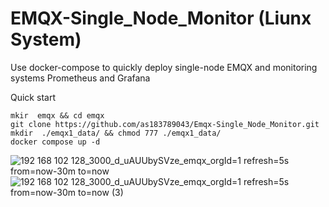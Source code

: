 # EMQX-Single_Node_Monitor (Liunx System)

Use docker-compose to quickly deploy single-node EMQX and monitoring systems Prometheus and Grafana

Quick start
```
mkir  emqx && cd emqx
git clone https://github.com/as183789043/Emqx-Single_Node_Monitor.git
mkdir  ./emqx1_data/ && chmod 777 ./emqx1_data/
docker compose up -d
```


![192 168 102 128_3000_d_uAUUbySVze_emqx_orgId=1 refresh=5s from=now-30m to=now](https://github.com/as183789043/Emqx-Single_Node_Monitor/assets/56618553/95132dbb-5b86-4656-9027-b609dda0bca5)
![192 168 102 128_3000_d_uAUUbySVze_emqx_orgId=1 refresh=5s from=now-30m to=now (3)](https://github.com/as183789043/Emqx-Single_Node_Monitor/assets/56618553/b5e3029a-090c-48d8-9646-b0f7dfc384a7)

